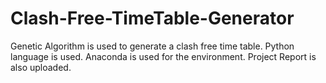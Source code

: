 # Clash-Free-TimeTable-Generator
Genetic Algorithm is used to generate a clash free time table. Python language is used. Anaconda is used for the environment.
Project Report is also uploaded.
